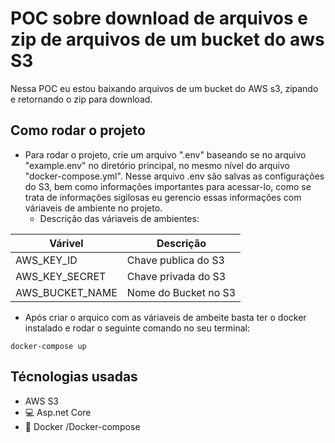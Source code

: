 # POC sobre download de arquivos e zip de arquivos de um bucket do aws S3

Nessa POC eu estou baixando arquivos de um bucket do AWS s3, zipando e retornando o zip para download.

## Como rodar o projeto


- Para rodar o projeto, crie um arquivo ".env" baseando se no arquivo "example.env" no diretório principal, no mesmo nível do arquivo "docker-compose.yml". Nesse arquivo .env são salvas as configurações do S3, bem como informações importantes para acessar-lo, como se trata de informações sigilosas eu gerencio essas informações com váriaveis de ambiente no projeto.
    - Descrição das váriaveis de ambientes:

|  Várivel       | Descrição            | 
|---             |---                   |
|AWS_KEY_ID      |Chave publica do S3   |
|AWS_KEY_SECRET  |Chave privada do S3   |
|AWS_BUCKET_NAME |Nome do Bucket no S3  | 


 - Após criar o arquico com as váriaveis de ambeite basta ter o docker instalado e rodar o seguinte comando no seu terminal:

```
docker-compose up 
```

## Técnologias usadas

-  AWS S3
- :computer: Asp.net Core
- :whale: Docker /Docker-compose